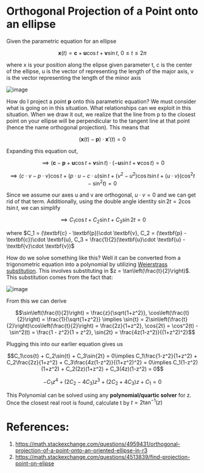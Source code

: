 # Orthogonal Projection of a Point onto an ellipse

Given the parametric equation for an ellipse

$$\textbf{x}(t) = \textbf{c} + \textbf{u}\cos{t} + \textbf{v}\sin{t},\ 0 \le t \le 2\pi$$

where x is your position along the elipse given parameter t, c is the center of the ellipse, u is the vector of representing the length of the major axis, v is the vector representing the length of the minor axis

![image](https://github.com/user-attachments/assets/0e7f6845-d844-4f2a-9b9f-283f0782c1fc)

How do I project a point $\textbf{p}$ onto this parametric equation? We must consider what is going on in this situation. What relationships can we exploit in this situation. When we draw it out, we realize that the line from p to the closest point on your ellipse will be perpendicular to the tangent line at that point (hence the name orthogonal projection). This means that

$$(\textbf{x}(t) - \textbf{p})\cdot \textbf{x}'(t) = 0$$

Expanding this equation out, 

$$\implies (\textbf{c} - \textbf{p} + \textbf{u}\cos{t} + \textbf{v}\sin{t})\cdot (-\textbf{u}\sin{t} + \textbf{v}\cos{t}) = 0$$

$$\implies (c\cdot v - p\cdot v)\cos{t} + (p\cdot u - c\cdot u)\sin{t} + (v^2 - u^2)\cos{t}\sin{t} + (u\cdot v)(\cos^2{t} - \sin^2{t}) = 0$$

Since we assume our axes u and v are orthogonal, $u\cdot v = 0$ and we can get rid of that term. Additionally, using the double angle identity $\sin{2t} = 2\cos{t}\sin{t}$, we can simplify

$$\implies C_1\cos{t} + C_2\sin{t} + C_3\sin{2t} = 0$$

where $C_1 = (\textbf{c} - \textbf{p})\cdot \textbf{v}, C_2 = (\textbf{p} - \textbf{c})\cdot \textbf{u}, C_3 = \frac{1}{2}(\textbf{u}\cdot \textbf{u} - \textbf{v}\cdot \textbf{v})$

How do we solve something like this? Well it can be converted from a trigonometric equation into a polynomial by utilizing [Weierstrass substitution](https://en.wikipedia.org/wiki/Tangent_half-angle_substitution). This involves substituting in $z = \tan\left(\frac{t}{2}\right)$. This substitution comes from the fact that:

![image](https://github.com/user-attachments/assets/ed46e52a-956c-4216-8bd3-d4ed7889d8b3)

From this we can derive

$$\sin\left(\frac{t}{2}\right) = \frac{z}{\sqrt{1+z^2}}, \cos\left(\frac{t}{2}\right) = \frac{1}{\sqrt{1+z^2}} \implies \sin{t} = 2\sin\left(\frac{t}{2}\right)\cos\left(\frac{t}{2}\right) = \frac{2z}{1+z^2}, \cos{2t} = \cos^2(t) - \sin^2(t) = \frac{1 - z^2}{1 + z^2}, \sin{2t} = \frac{4z(1-z^2)}{(1+z^2)^2}$$

Plugging this into our earlier equation gives us

$$C_1\cos{t} + C_2\sin{t} + C_3\sin{2t} = 0\implies C_1\frac{1-z^2}{1+z^2} + C_2\frac{2z}{1+z^2} + C_3\frac{4z(1-z^2)}{(1+z^2)^2} = 0\implies C_1(1-z^2)(1+z^2) + C_2(2z)(1+z^2) + C_3(4z)(1-z^2) = 0$$

$$-C_1z^4 + (2C_2 - 4C_3)z^3 + (2C_2 + 4C_3)z + C_1 = 0$$

This Polynomial can be solved using any **polynomial/quartic solver** for z. Once the closest real root is found, calculate t by $t = 2\tan^{-1}(z)$

# References:
1. https://math.stackexchange.com/questions/4959431/orthogonal-projection-of-a-point-onto-an-oriented-ellipse-in-r3
2. https://math.stackexchange.com/questions/4513839/find-projection-point-on-elipse
